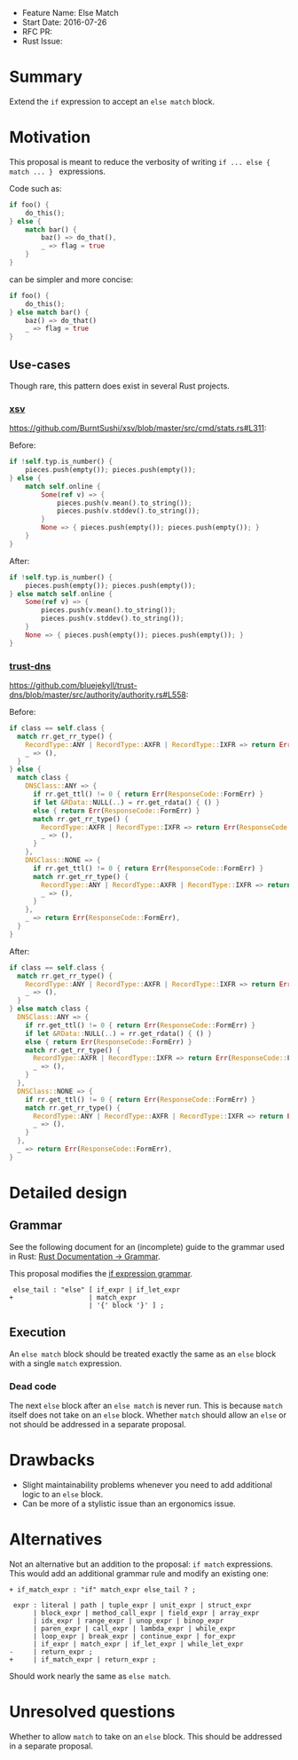 - Feature Name: Else Match
- Start Date: 2016-07-26
- RFC PR:
- Rust Issue:

# Summary
[summary]: #summary

Extend the `if` expression to accept an `else match` block.

# Motivation
[motivation]: #motivation

This proposal is meant to reduce the verbosity of writing `if ... else { match ... } ` expressions.

Code such as:

```rust
if foo() {
    do_this();
} else {
    match bar() {
        baz() => do_that(),
        _ => flag = true
    }
}
```

can be simpler and more concise:

```rust
if foo() {
    do_this();
} else match bar() {
    baz() => do_that()
    _ => flag = true
}
```

## Use-cases

Though rare, this pattern does exist in several Rust projects.

### [xsv](https://github.com/BurntSushi/xsv)

<https://github.com/BurntSushi/xsv/blob/master/src/cmd/stats.rs#L311>:

Before:

```rust
if !self.typ.is_number() {
    pieces.push(empty()); pieces.push(empty());
} else {
    match self.online {
        Some(ref v) => {
            pieces.push(v.mean().to_string());
            pieces.push(v.stddev().to_string());
        }
        None => { pieces.push(empty()); pieces.push(empty()); }
    }
}
```

After:

```rust
if !self.typ.is_number() {
    pieces.push(empty()); pieces.push(empty());
} else match self.online {
    Some(ref v) => {
        pieces.push(v.mean().to_string());
        pieces.push(v.stddev().to_string());
    }
    None => { pieces.push(empty()); pieces.push(empty()); }
}
```

### [trust-dns](https://github.com/bluejekyll/trust-dns)

<https://github.com/bluejekyll/trust-dns/blob/master/src/authority/authority.rs#L558>:

Before:

```rust
if class == self.class {
  match rr.get_rr_type() {
    RecordType::ANY | RecordType::AXFR | RecordType::IXFR => return Err(ResponseCode::FormErr),
    _ => (),
  }
} else {
  match class {
    DNSClass::ANY => {
      if rr.get_ttl() != 0 { return Err(ResponseCode::FormErr) }
      if let &RData::NULL(..) = rr.get_rdata() { () }
      else { return Err(ResponseCode::FormErr) }
      match rr.get_rr_type() {
        RecordType::AXFR | RecordType::IXFR => return Err(ResponseCode::FormErr),
        _ => (),
      }
    },
    DNSClass::NONE => {
      if rr.get_ttl() != 0 { return Err(ResponseCode::FormErr) }
      match rr.get_rr_type() {
        RecordType::ANY | RecordType::AXFR | RecordType::IXFR => return Err(ResponseCode::FormErr),
        _ => (),
      }
    },
    _ => return Err(ResponseCode::FormErr),
  }
}
```

After:

```rust
if class == self.class {
  match rr.get_rr_type() {
    RecordType::ANY | RecordType::AXFR | RecordType::IXFR => return Err(ResponseCode::FormErr),
    _ => (),
  }
} else match class {
  DNSClass::ANY => {
    if rr.get_ttl() != 0 { return Err(ResponseCode::FormErr) }
    if let &RData::NULL(..) = rr.get_rdata() { () }
    else { return Err(ResponseCode::FormErr) }
    match rr.get_rr_type() {
      RecordType::AXFR | RecordType::IXFR => return Err(ResponseCode::FormErr),
      _ => (),
    }
  },
  DNSClass::NONE => {
    if rr.get_ttl() != 0 { return Err(ResponseCode::FormErr) }
    match rr.get_rr_type() {
      RecordType::ANY | RecordType::AXFR | RecordType::IXFR => return Err(ResponseCode::FormErr),
      _ => (),
    }
  },
  _ => return Err(ResponseCode::FormErr),
}
```

# Detailed design
[design]: #detailed-design

## Grammar

See the following document for an (incomplete) guide to the grammar used in Rust:
[Rust Documentation → Grammar](https://doc.rust-lang.org/grammar.html).

This proposal modifies the
[if expression grammar](https://doc.rust-lang.org/grammar.html#if-expressions).

```
 else_tail : "else" [ if_expr | if_let_expr
+                   | match_expr
                    | '{' block '}' ] ;
```

## Execution

An `else match` block should be treated exactly the same as an `else` block with a single `match`
expression.

### Dead code

The next `else` block after an `else match` is never run. This is because `match` itself does not
take on an `else` block. Whether `match` should allow an `else` or not should be addressed in a
separate proposal.

# Drawbacks
[drawbacks]: #drawbacks

- Slight maintainability problems whenever you need to add additional logic to an `else` block.
- Can be more of a stylistic issue than an ergonomics issue.

# Alternatives
[alternatives]: #alternatives

Not an alternative but an addition to the proposal: `if match` expressions. This would add an
additional grammar rule and modify an existing one:

```
+ if_match_expr : "if" match_expr else_tail ? ;
```

```
 expr : literal | path | tuple_expr | unit_expr | struct_expr
      | block_expr | method_call_expr | field_expr | array_expr
      | idx_expr | range_expr | unop_expr | binop_expr
      | paren_expr | call_expr | lambda_expr | while_expr
      | loop_expr | break_expr | continue_expr | for_expr
      | if_expr | match_expr | if_let_expr | while_let_expr
-     | return_expr ;
+     | if_match_expr | return_expr ;
```

Should work nearly the same as `else match`.

# Unresolved questions
[unresolved]: #unresolved-questions

Whether to allow `match` to take on an `else` block. This should be addressed
in a separate proposal.
